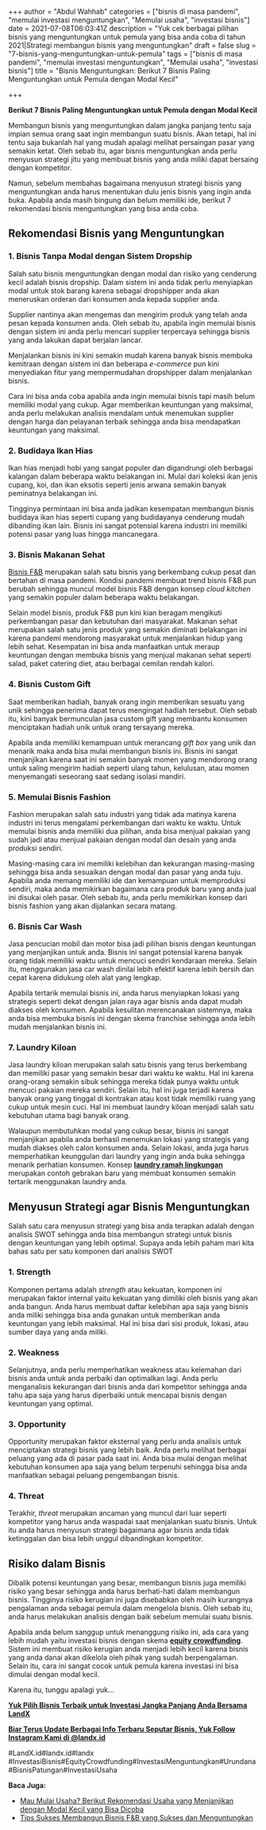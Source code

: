 +++
author = "Abdul Wahhab"
categories = ["bisnis di masa pandemi", "memulai investasi menguntungkan", "Memulai usaha", "investasi bisnis"]
date = 2021-07-08T06:03:41Z
description = "Yuk cek berbagai pilihan bisnis yang menguntungkan untuk pemula yang bisa anda coba di tahun 2021|Strategi membangun bisnis yang menguntungkan"
draft = false
slug = "7-bisnis-yang-menguntungkan-untuk-pemula"
tags = ["bisnis di masa pandemi", "memulai investasi menguntungkan", "Memulai usaha", "investasi bisnis"]
title = "Bisnis Menguntungkan: Berikut 7 Bisnis Paling Menguntungkan untuk Pemula dengan Modal Kecil"

+++


**Berikut 7 Bisnis Paling Menguntungkan untuk Pemula dengan Modal Kecil**

Membangun bisnis yang menguntungkan dalam jangka panjang tentu saja impian semua orang saat ingin membangun suatu bisnis. Akan tetapi, hal ini tentu saja bukanlah hal yang mudah apalagi melihat persaingan pasar yang semakin ketat. Oleh sebab itu, agar bisnis menguntungkan anda perlu menyusun strategi jitu yang membuat bisnis yang anda miliki dapat bersaing dengan kompetitor.

Namun, sebelum membahas bagaimana menyusun strategi bisnis yang menguntungkan anda harus menentukan dulu jenis bisnis yang ingin anda buka. Apabila anda masih bingung dan belum memiliki ide, berikut 7 rekomendasi bisnis menguntungkan yang bisa anda coba.

## Rekomendasi Bisnis yang Menguntungkan

### 1. Bisnis Tanpa Modal dengan Sistem Dropship

Salah satu bisnis menguntungkan dengan modal dan risiko yang cenderung kecil adalah bisnis dropship. Dalam sistem ini anda tidak perlu menyiapkan modal untuk stok barang karena sebagai dropshipper anda akan meneruskan orderan dari konsumen anda kepada supplier anda.

Supplier nantinya akan mengemas dan mengirim produk yang telah anda pesan kepada konsumen anda. Oleh sebab itu, apabila ingin memulai bisnis dengan sistem ini anda perlu mencari supplier terpercaya sehingga bisnis yang anda lakukan dapat berjalan lancar.

Menjalankan bisnis ini kini semakin mudah karena banyak bisnis membuka kemitraan dengan sistem ini dan beberapa _e-commerce_ pun kini menyediakan fitur yang mempermudahan dropshipper dalam menjalankan bisnis.

Cara ini bisa anda coba apabila anda ingin memulai bisnis tapi masih belum memiliki modal yang cukup. Agar memberikan keuntungan yang maksimal, anda perlu melakukan analisis mendalam untuk menemukan supplier dengan harga dan pelayanan terbaik sehingga anda bisa mendapatkan keuntungan yang maksimal.

### 2. Budidaya Ikan Hias

Ikan hias menjadi hobi yang sangat populer dan digandrungi oleh berbagai kalangan dalam beberapa waktu belakangan ini. Mulai dari koleksi ikan jenis cupang, koi, dan ikan eksotis seperti jenis arwana semakin banyak peminatnya belakangan ini.

Tingginya permintaan ini bisa anda jadikan kesempatan membangun bisnis budidaya ikan hias seperti cupang yang budidayanya cenderung mudah dibanding ikan lain. Bisnis ini sangat potensial karena industri ini memiliki potensi pasar yang luas hingga mancanegara.

### 3. Bisnis Makanan Sehat

[Bisnis F&B](https://landx.id/) merupakan salah satu bisnis yang berkembang cukup pesat dan bertahan di masa pandemi. Kondisi pandemi membuat trend bisnis F&B pun berubah sehingga muncul model bisnis F&B dengan konsep _cloud kitchen_ yang semakin populer dalam beberapa waktu belakangan.

Selain model bisnis, produk F&B pun kini kian beragam mengikuti perkembangan pasar dan kebutuhan dari masyarakat. Makanan sehat merupakan salah satu jenis produk yang semakin diminati belakangan ini karena pandemi mendorong masyarakat untuk menjalankan hidup yang lebih sehat. Kesempatan ini bisa anda manfaatkan untuk meraup keuntungan dengan membuka bisnis yang menjual makanan sehat seperti salad, paket catering diet, atau berbagai cemilan rendah kalori.

### 4. Bisnis Custom Gift

Saat memberikan hadiah, banyak orang ingin memberikan sesuatu yang unik sehingga penerima dapat terus mengingat hadiah tersebut. Oleh sebab itu, kini banyak bermunculan jasa custom gift yang membantu konsumen menciptakan hadiah unik untuk orang tersayang mereka.

Apabila anda memiliki kemampuan untuk merancang _gift box_ yang unik dan menarik maka anda bisa mulai membangun bisnis ini. Bisnis ini sangat menjanjikan karena saat ini semakin banyak momen yang mendorong orang untuk saling mengirim hadiah seperti ulang tahun, kelulusan, atau momen menyemangati seseorang saat sedang isolasi mandiri.

### 5. Memulai Bisnis Fashion

Fashion merupakan salah satu industri yang tidak ada matinya karena industri ini terus mengalami perkembangan dari waktu ke waktu. Untuk memulai bisnis anda memiliki dua pilihan, anda bisa menjual pakaian yang sudah jadi atau menjual pakaian dengan modal dan desain yang anda produksi sendiri.

Masing-masing cara ini memiliki kelebihan dan kekurangan masing-masing sehingga bisa anda sesuaikan dengan modal dan pasar yang anda tuju. Apabila anda memang memiliki ide dan kemampuan untuk memproduksi sendiri, maka anda memikirkan bagaimana cara produk baru yang anda jual ini disukai oleh pasar. Oleh sebab itu, anda perlu memikirkan konsep dari bisnis fashion yang akan dijalankan secara matang.

### 6. Bisnis Car Wash

Jasa pencucian mobil dan motor bisa jadi pilihan bisnis dengan keuntungan yang menjanjikan untuk anda. Bisnis ini sangat potensial karena banyak orang tidak memiliki waktu untuk mencuci sendiri kendaraan mereka. Selain itu, menggunakan jasa car wash dinilai lebih efektif karena lebih bersih dan cepat karena didukung oleh alat yang lengkap.

Apabila tertarik memulai bisnis ini, anda harus menyiapkan lokasi yang strategis seperti dekat dengan jalan raya agar bisnis anda dapat mudah diakses oleh konsumen. Apabila kesulitan merencanakan sistemnya, maka anda bisa membuka bisnis ini dengan skema franchise sehingga anda lebih mudah menjalankan bisnis ini.

### 7. Laundry Kiloan

Jasa laundry kiloan merupakan salah satu bisnis yang terus berkembang dan memiliki pasar yang semakin besar dari waktu ke waktu. Hal ini karena orang-orang semakin sibuk sehingga mereka tidak punya waktu untuk mencuci pakaian mereka sendiri. Selain itu, hal ini juga terjadi karena banyak orang yang tinggal di kontrakan atau kost tidak memiliki ruang yang cukup untuk mesin cuci. Hal ini membuat laundry kiloan menjadi salah satu kebutuhan utama bagi banyak orang.

Walaupun membutuhkan modal yang cukup besar, bisnis ini sangat menjanjikan apabila anda berhasil menemukan lokasi yang strategis yang mudah diakses oleh calon konsumen anda. Selain lokasi, anda juga harus memperhatikan keunggulan dari laundry yang ingin anda buka sehingga menarik perhatian konsumen. Konsep **[laundry ramah lingkungan](https://landx.id/)** merupakan contoh gebrakan baru yang membuat konsumen semakin tertarik menggunakan laundry anda.

## Menyusun Strategi agar Bisnis Menguntungkan

Salah satu cara menyusun strategi yang bisa anda terapkan adalah dengan analisis SWOT sehingga anda bisa membangun strategi untuk bisnis dengan keuntungan yang lebih optimal. Supaya anda lebih paham mari kita bahas satu per satu komponen dari analisis SWOT

### 1. Strength

Komponen pertama adalah _strength_ atau kekuatan, komponen ini merupakan faktor internal yaitu kekuatan yang dimiliki oleh bisnis yang akan anda bangun. Anda harus membuat daftar kelebihan apa saja yang bisnis anda miliki sehingga bisa anda gunakan untuk memberikan anda keuntungan yang lebih maksimal. Hal ini bisa dari sisi produk, lokasi, atau sumber daya yang anda miliki.

### 2. Weakness

Selanjutnya, anda perlu memperhatikan weakness atau kelemahan dari bisnis anda untuk anda perbaiki dan optimalkan lagi. Anda perlu menganalisis kekurangan dari bisnis anda dari kompetitor sehingga anda tahu apa saja yang harus diperbaiki untuk mencapai bisnis dengan keuntungan yang optimal.

### 3. Opportunity

Opportunity merupakan faktor eksternal yang perlu anda analisis untuk menciptakan strategi bisnis yang lebih baik. Anda perlu melihat berbagai peluang yang ada di pasar pada saat ini. Anda bisa mulai dengan melihat kebutuhan konsumen apa saja yang belum terpenuhi sehingga bisa anda manfaatkan sebagai peluang pengembangan bisnis.

### 4. Threat

Terakhir, _threat_ merupakan ancaman yang muncul dari luar seperti kompetitor yang harus anda waspadai saat menjalankan suatu bisnis. Untuk itu anda harus menyusun strategi bagaimana agar bisnis anda tidak ketinggalan dan bisa lebih unggul dibandingkan kompetitor.

## Risiko dalam Bisnis

Dibalik potensi keuntungan yang besar, membangun bisnis juga memiliki risiko yang besar sehingga anda harus berhati-hati dalam membangun bisnis. Tingginya risiko kerugian ini juga disebabkan oleh masih kurangnya pengalaman anda sebagai pemula dalam mengelola bisnis. Oleh sebab itu, anda harus melakukan analisis dengan baik sebelum memulai suatu bisnis.

Apabila anda belum sanggup untuk menanggung risiko ini, ada cara yang lebih mudah yaitu investasi bisnis dengan skema [**equity crowdfunding**](https://landx.id/). Sistem ini membuat risiko kerugian anda menjadi lebih kecil karena bisnis yang anda danai akan dikelola oleh pihak yang sudah berpengalaman. Selain itu, cara ini sangat cocok untuk pemula karena investasi ini bisa dimulai dengan modal kecil.

Karena itu, tunggu apalagi yuk…

**[Yuk Pilih Bisnis Terbaik untuk Investasi Jangka Panjang Anda Bersama LandX](https://landx.id/project/index.html)**

**[Biar Terus Update Berbagai Info Terbaru Seputar Bisnis, Yuk Follow Instagram Kami di @landx.id](https://instagram.com/landx.id?utm_medium=copy_link)**

#LandX.id#landx.id#landx  #InvestasiBisnis#EquityCrowdfunding#InvestasiMenguntungkan#Urundana#BisnisPatungan#InvestasiUsaha

**Baca Juga:**

* [Mau Mulai Usaha? Berikut Rekomendasi Usaha yang Menjanjikan dengan Modal Kecil yang Bisa Dicoba](https://landx.id/blog/usaha-yang-menjanjikan-dengan-modal-kecil/)
* [Tips Sukses Membangun Bisnis F&B yang Sukses dan Menguntungkan](https://landx.id/blog/memulai-bisnis-f-b/)

